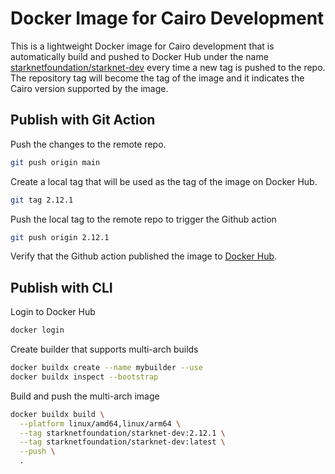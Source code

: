 # Docker Image for Cairo Development

This is a lightweight Docker image for Cairo development that is automatically build and pushed to Docker Hub under the name [starknetfoundation/starknet-dev](https://hub.docker.com/repository/docker/starknetfoundation/starknet-dev/general) every time a new tag is pushed to the repo. The repository tag will become the tag of the image and it indicates the Cairo version supported by the image.

## Publish with Git Action

Push the changes to the remote repo.

```sh
git push origin main
```

Create a local tag that will be used as the tag of the image on Docker Hub.

```sh
git tag 2.12.1
```

Push the local tag to the remote repo to trigger the Github action

```sh
git push origin 2.12.1
```

Verify that the Github action published the image to [Docker Hub](https://hub.docker.com/repository/docker/starknetfoundation/starknet-dev/general).

## Publish with CLI

Login to Docker Hub

```sh
docker login
```

Create builder that supports multi-arch builds

```sh
docker buildx create --name mybuilder --use
docker buildx inspect --bootstrap
```

Build and push the multi-arch image

```sh
docker buildx build \
  --platform linux/amd64,linux/arm64 \
  --tag starknetfoundation/starknet-dev:2.12.1 \
  --tag starknetfoundation/starknet-dev:latest \
  --push \
  .
```